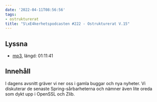 ```yaml
---
date: '2022-04-11T08:56:56'
tags:
- ostrukturerat
title: "S\xE4kerhetspodcasten #222 - Ostrukturerat V.15"
---
```

## Lyssna
* [mp3](https://traffic.libsyn.com/secure/sakerhetspodcasten/2022-04-07_Sakerhetspodcasten.mp3?dest-id=117848), längd: 01:11:41

## Innehåll
I dagens avsnitt gräver vi ner oss i gamla buggar och nya nyheter. Vi diskuterar
de senaste Spring-sårbarheterna och nämner även lite oreda som dykt upp i OpenSSL och Zlib.
